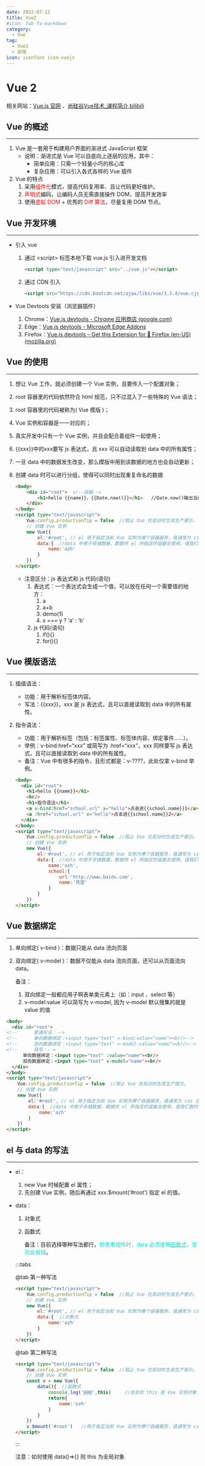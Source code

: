 ```yaml
---
date: 2022-07-12
title: Vue2
#icon: fab fa-markdown
category:
  - Vue
tag:
  - Vue2
  - 前端
icon: iconfont icon-vuejs
---
```


# Vue 2

相关网站：[Vue.js 官网](https://v2.cn.vuejs.org/) 、[尚硅谷Vue技术_课程简介 bilibili](https://www.bilibili.com/video/BV1Zy4y1K7SH/?p=1&vd_source=2114d23407468f3c2bdd77326437e044)

## Vue 的概述

---

1. Vue 是一套用于构建用户界面的渐进式 JavaScript 框架
   - 说明：渐进式是 Vue 可以自底向上逐层的应用，其中：
     - 简单应用：只需一个轻量小巧的核心库
     - 复杂应用：可以引入各式各样的 Vue 插件
2. Vue 的特点
   1. 采用<font color='red'>组件化</font>模式，提高代码复用率、且让代码更好维护。
   2. <font color='red'>声明式</font>编码，让编码人员无需直接操作 DOM，提高开发效率
   3. 使用<font color='red'>虚拟 DOM </font>+ 优秀的<font color='red'> Diff 算法</font>，尽量复用 DOM 节点。

## Vue 开发环境

---

- 引入 vue 

  1. 通过 \<script> 标签本地下载 vue.js 引入进开发文档

     ~~~html
     <script type="text/javascript" src="../vue.js"></script>
     ~~~

  2. 通过 CDN 引入

     ~~~html
     <script src="https://cdn.bootcdn.net/ajax/libs/vue/3.3.4/vue.cjs.js"></script>
     ~~~

- Vue Devtools 安装（浏览器插件）

  1. Chrome：[Vue.js devtools - Chrome 应用商店 (google.com)](https://chrome.google.com/webstore/detail/vuejs-devtools/nhdogjmejiglipccpnnnanhbledajbpd)
  2. Edge：[Vue.js devtools - Microsoft Edge Addons](https://microsoftedge.microsoft.com/addons/detail/vuejs-devtools/olofadcdnkkjdfgjcmjaadnlehnnihnl)
  3. Firefox：[Vue.js devtools – Get this Extension for 🦊 Firefox (en-US) (mozilla.org)](https://addons.mozilla.org/en-US/firefox/addon/vue-js-devtools/)

## Vue 的使用

---

1. 想让 Vue 工作，就必须创建一个 Vue 实例，且要传入一个配置对象；

2. root 容器里的代码依然符合 html 规范，只不过混入了一些特殊的 Vue 语法；

3. root 容器里的代码被称为( Vue 模版 )；

4. Vue 实例和容器是一一对应的；

5. 真实开发中只有一个 Vue 实例，并且会配合着组件一起使用；

6. {{xxx}}中的xxx要写 js 表达式，且 xxx 可以自动读取到 data 中的所有属性；

7. 一旦 data 中的数据发生改变，那么模版中用到该数据的地方也会自动更新；

8. 创建 data 时可以进行分组，使得可以同时出现重复命名的数据

   ~~~html
   <body>
       <div id="root">  <!--容器-->
           <h1>hello {{name}}，{{Date.now()}}</h1>	//Date.now()输出当前的时间戳
       </div> 
   </body>
   <script type="text/javascript">
       Vue.config.productionTip = false  //阻止 Vue 在启动时生成生产提示。
       // 创建 Vue 实例
       new Vue({
           el:'#root', // el 用于指定当前 Vue 实例为哪个容器服务，值通常为 css 选择器字符串。
           data:{  //data 中用于存储数据，数据供 el 所指定的容器去使用，值我们暂时先写成一个对象。
               name:'ozh'
           }
       })
   </script>
   ~~~

   - 注意区分：js 表达式和 js 代码(语句)
     1. 表达式：一个表达式会生成一个值，可以放在任何一个需要值的地方：
        1. a
        2. a+b
        3. demo(1)
        4. x === y ? ‘a’ : ‘b’
     2. js 代码(语句)
        1. if(){}
        2. for(){}

## Vue 模版语法

---

1. 插值语法：

   - 功能：用于解析标签体内容。
   - 写法：{{xxx}}，xxx 是 js 表达式，且可以直接读取到 data 中的所有属性。

2. 指令语法：

   - 功能：用于解析标签（包括：标签属性、标签体内容、绑定事件……）。
   - 举例：v-bind:href=“xxx” 或简写为 :href=“xxx”，xxx 同样要写 js 表达式，且可以直接读取到 data 中的所有属性。
   - 备注：Vue 中有很多的指令，且形式都是：v-????，此处仅拿 v-bind 举例。

   ~~~html
   <body>
     <div id="root">
       <h1>hello {{name}}</h1>
       <hr/>
       <h1>指令语法</h1>
       <a v-bind:href="school.url" x="hello">点击进{{school.name}}1</a>
       <a :href="school.url" x="hello">点击进{{school.name}}2</a>
     </div>
   </body>
   <script type="text/javascript">
       Vue.config.productionTip = false  //阻止 Vue 在启动时生成生产提示。
       // 创建 Vue 实例
       new Vue({
           el:'#root', // el 用于指定当前 Vue 实例为哪个容器服务，值通常为 css 选择器字符串。
           data:{  //data 中用于存储数据，数据供 el 所指定的容器去使用，值我们暂时先写成一个对象。
               name:'ozh',
               school:{
                   url:'http://www.baidu.com',
                   name:'百度'
               }
           }
       })
   </script>
   ~~~

## Vue 数据绑定

---

1. 单向绑定( v-bind )：数据只能从 data 流向页面

2. 双向绑定( v-model )：数据不仅能从 data 流向页面，还可以从页面流向 data。

   备注：

   1. 双向绑定一般都应用子啊表单类元素上（如：input 、select 等）
   2. v-model:value 可以简写为 v-model, 因为 v-model 默认搜集的就是 value 的值

~~~html
<body>
  <div id="root">
<!--      普通写法：-->
<!--      单向数据绑定：<input type="text" v-bind:value="name"><br/>-->
<!--      双向数据绑定：<input type="text" v-model:value="name"><br/>-->
<!--      简写：-->
      单向数据绑定：<input type="text" :value="name"><br/>
      双向数据绑定：<input type="text" v-model="name"><br/>
  </div>
</body>
<script type="text/javascript">
    Vue.config.productionTip = false  //阻止 Vue 在启动时生成生产提示。
    // 创建 Vue 实例
    new Vue({
        el:'#root', // el 用于指定当前 Vue 实例为哪个容器服务，值通常为 css 选择器字符串。
        data:{  //data 中用于存储数据，数据供 el 所指定的容器去使用，值我们暂时先写成一个对象。
            name:'ozh'
        }
    })
</script>
~~~

## el 与 data 的写法

---

+ el：

  1. new Vue 时候配置 el 属性；
  2. 先创建 Vue 实例，随后再通过 xxx.$mount(‘#root’) 指定 el 的值。

+ data：

  1. 对象式

  2. 函数式

     备注：目前选择哪种写法都行，<font color='grend'>但使用组件时，data 必须使用<u>函数式</u>，否则会报错</font>。

  :::tabs

  @tab 第一种写法

  ~~~html
  <script type="text/javascript">
      Vue.config.productionTip = false  //阻止 Vue 在启动时生成生产提示。
      // 创建 Vue 实例
      new Vue({
          el:'#root', // el 用于指定当前 Vue 实例为哪个容器服务，值通常为 css 选择器字符串。
          data:{  //对象式
              name:'ozh'
          }
      })
  </script>
  ~~~

  @tab 第二种写法

  ~~~html
  <script type="text/javascript">
      Vue.config.productionTip = false  //阻止 Vue 在启动时生成生产提示。
      // 创建 Vue 实例
      const v = new Vue({
          data(){  //函数式
              console.log('@@@',this)     //此处的 this 是 Vue 实例对象
              return{
                  name:'ozh'
              }
          }
      })
      v.$mount('#root')   //用于指定当前 Vue 实例为哪个容器服务，值通常为 css 选择器字符串。
  </script>
  ~~~

  :::

  注意：如何使用 data()=>{} 则 this 为全局对象
